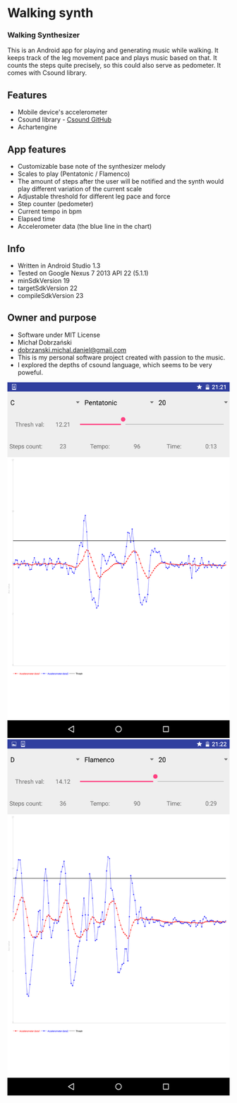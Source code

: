 # Walking synth #

### Walking Synthesizer ###

This is an Android app for playing and generating music while walking.
It keeps track of the leg movement pace and plays music based on that.
It counts the steps quite precisely, so this could also serve as pedometer.
It comes with Csound library.

## Features ##
* Mobile device's accelerometer
* Csound library - [Csound GitHub](https://csound.github.io/)
* Achartengine

## App features ##
* Customizable base note of the synthesizer melody
* Scales to play (Pentatonic / Flamenco)
* The amount of steps after the user will be notified and the synth would play different variation of the current scale
* Adjustable threshold for different leg pace and force
* Step counter (pedometer)
* Current tempo in bpm
* Elapsed time
* Accelerometer data (the blue line in the chart)


## Info ##
* Written in Android Studio 1.3
* Tested on Google Nexus 7 2013 API 22 (5.1.1)
* minSdkVersion 19
* targetSdkVersion 22
* compileSdkVersion 23

## Owner and purpose ##
* Software under MIT License
* Michał Dobrzański
* dobrzanski.michal.daniel@gmail.com
* This is my personal software project created with passion to the music. 
* I explored the depths of csound language, which seems to be very poweful.


![Screen1](https://github.com/MichalDanielDobrzanski/WalkingSynth/blob/master/Screenshot_2015-12-23-21-21-49.png)
![Screen2](https://github.com/MichalDanielDobrzanski/WalkingSynth/blob/master/Screenshot_2015-12-23-21-22-04.png)
